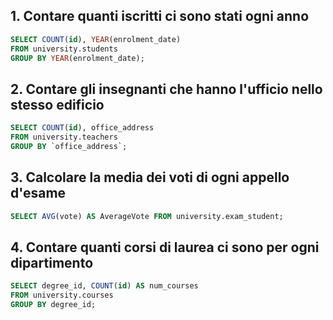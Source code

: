 ## 1. Contare quanti iscritti ci sono stati ogni anno

```sql
SELECT COUNT(id), YEAR(enrolment_date)
FROM university.students
GROUP BY YEAR(enrolment_date);
```

## 2. Contare gli insegnanti che hanno l'ufficio nello stesso edificio

```sql
SELECT COUNT(id), office_address
FROM university.teachers
GROUP BY `office_address`;

```

## 3. Calcolare la media dei voti di ogni appello d'esame

```sql
SELECT AVG(vote) AS AverageVote FROM university.exam_student;
```

## 4. Contare quanti corsi di laurea ci sono per ogni dipartimento

```sql
SELECT degree_id, COUNT(id) AS num_courses
FROM university.courses
GROUP BY degree_id;

```
